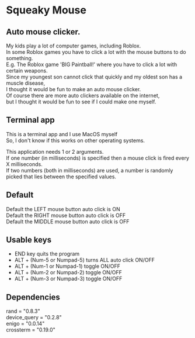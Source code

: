 # Squeaky Mouse
## Auto mouse clicker.

My kids play a lot of computer games, including Roblox.\
In some Roblox games you have to click a lot with the mouse buttons to do something.\
E.g. The Roblox game 'BIG Paintball!' where you have to click a lot with certain weapons.\
Since my youngest son cannot click that quickly and my oldest son has a muscle disease,\
I thought it would be fun to make an auto mouse clicker.\
Of course there are more auto clickers available on the internet,\
but I thought it would be fun to see if I could make one myself.

## Terminal app
This is a terminal app and I use MacOS myself\
So, I don't know if this works on other operating systems.

This application needs 1 or 2 arguments.\
If one number (in milliseconds) is specified then a mouse click is fired every X milliseconds.\
If two numbers (both in milliseconds) are used, a number is randomly picked that lies between the specified values.

## Default
Default the LEFT mouse button auto click is ON\
Default the RIGHT mouse button auto click is OFF\
Default the MIDDLE mouse button auto click is OFF

## Usable keys
* END key quits the program
* ALT + (Num-5 or Numpad-5) turns ALL auto click ON/OFF
* ALT + (Num-1 or Numpad-1) toggle ON/OFF
* ALT + (Num-2 or Numpad-2) toggle ON/OFF
* ALT + (Num-3 or Numpad-3) toggle ON/OFF

## Dependencies
rand = "0.8.3"\
device_query = "0.2.8"\
enigo = "0.0.14"\
crossterm = "0.19.0"